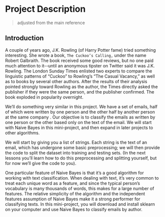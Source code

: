 # Project Description 

> adjusted from the main reference

## Introduction

A couple of years ago, J.K. Rowling (of Harry Potter fame) tried something interesting. She wrote a book, `The Cuckoo’s Calling,` under the name Robert Galbraith. The book received some good reviews, but no one paid much attention to it--until an anonymous tipster on Twitter said it was J.K. Rowling. The London Sunday Times enlisted two experts to compare the linguistic patterns of “Cuckoo” to Rowling’s “The Casual Vacancy,” as well as to books by several other authors. After the results of their analysis pointed strongly toward Rowling as the author, the Times directly asked the publisher if they were the same person, and the publisher confirmed. The book exploded in popularity overnight.

We’ll do something very similar in this project. We have a set of emails, half of which were written by one person and the other half by another person at the same company . Our objective is to classify the emails as written by one person or the other based only on the text of the email. We will start with Naive Bayes in this mini-project, and then expand in later projects to other algorithms.

We will start by giving you a list of strings. Each string is the text of an email, which has undergone some basic preprocessing; we will then provide the code to split the dataset into training and testing sets. (In the next lessons you’ll learn how to do this preprocessing and splitting yourself, but for now we’ll give the code to you).

One particular feature of Naive Bayes is that it’s a good algorithm for working with text classification. When dealing with text, it’s very common to treat each unique word as a feature, and since the typical person’s vocabulary is many thousands of words, this makes for a large number of features. The relative simplicity of the algorithm and the independent features assumption of Naive Bayes make it a strong performer for classifying texts. In this mini-project, you will download and install sklearn on your computer and use Naive Bayes to classify emails by author.
